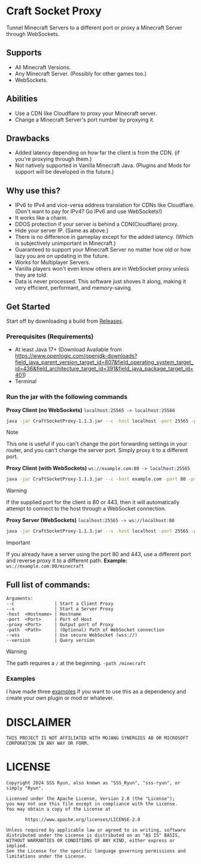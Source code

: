 # Craft Socket Proxy
Tunnel Minecraft Servers to a different port or proxy a Minecraft Server through WebSockets.

## Supports
* All Minecraft Versions.
* Any Minecraft Server. (Possibly for other games too.)
* WebSockets.

## Abilities
* Use a CDN like Cloudflare to proxy your Minecraft server.
* Change a Minecraft Server's port number by proxying it.

## Drawbacks
* Added latency depending on how far the client is from the CDN. (if you're proxying through them.)
* Not natively supported in Vanilla Minecraft Java. (Plugins and Mods for support will be developed in the future.)

## Why use this?
* IPv6 to IPv4 and vice-versa address translation for CDNs like Cloudflare. (Don't want to pay for IPv4? Go IPv6 and use WebSockets!)
* It works like a charm.
* DDOS protection if your server is behind a CDN(Cloudflare) proxy.
* Hide your server IP. (Same as above.)
* There is no difference in gameplay except for the added latency. (Which is subjectively unimportant in Minecraft.)
* Guaranteed to support your Minecraft Server no matter how old or how lazy you are on updating in the future.
* Works for Multiplayer Servers.
* Vanilla players won't even know others are in WebSocket proxy unless they are told.
* Data is never processed. This software just shoves it along, making it very efficient, performant, and memory-saving.

## Get Started

Start off by downloading a build from [Releases](https://github.com/BedsAreDragons/craftsocketproxy/releases/).

### Prerequisites (Requirements)
* At least Java 17+ (Download Available from https://www.openlogic.com/openjdk-downloads?field_java_parent_version_target_id=807&field_operating_system_target_id=436&field_architecture_target_id=391&field_java_package_target_id=401)
* Terminal

### Run the jar with the following commands

**Proxy Client (no WebSockets)** `localhost:25565 -> localhost:25566`
```bash
java -jar CraftSocketProxy-1.1.3.jar --c -host localhost -port 25565 -proxy 25566
```
> [!NOTE]
> This one is useful if you can't change the port forwarding settings in your router, and you can't change the server port.
> Simply proxy it to a different port.

**Proxy Client (with WebSockets)** `ws://example.com:80 -> localhost:25565`
```bash
java -jar CraftSocketProxy-1.1.3.jar --c -host example.com -port 80 -proxy 25565
```

> [!WARNING]
> If the supplied port for the client is 80 or 443, then it will automatically attempt to connect to the host through a WebSocket connection.

**Proxy Server (WebSockets)** `localhost:25565 -> ws://localhost:80`
```bash
java -jar CraftSocketProxy-1.1.3.jar --s -host localhost -port 25565 -proxy 80
```

> [!IMPORTANT]
> If you already have a server using the port 80 and 443, use a different port and reverse proxy it to a different path.
> **Example:** `ws://example.com:80/minecraft`

## Full list of commands:
```text
Arguments:
--c               | Start a Client Proxy
--s               | Start a Server Proxy
-host  <Hostname> | Hostname
-port  <Port>     | Port of Host
-proxy <Port>     | Output port of Proxy
-path  <Path>     | (Optional) Path of WebSocket connection
--wss             | Use secure WebSocket (wss://)
--version         | Query version
```

> [!WARNING]
> The path requires a `/` at the beginning. `-path /minecraft`

### Examples

I have made three [examples](https://github.com/sss-ryun/craftsocketproxy/tree/master/examples/src/main/kotlin/) if you
want to use this as a dependency and create your own plugin or mod or whatever.

# DISCLAIMER
```
THIS PROJECT IS NOT AFFILIATED WITH MOJANG SYNERGIES AB OR MICROSOFT CORPORATION IN ANY WAY OR FORM.
```

# LICENSE
```text
Copyright 2024 SSS Ryun, also known as "SSS_Ryun", "sss-ryun", or simply "Ryun".

Licensed under the Apache License, Version 2.0 (the "License");
you may not use this file except in compliance with the License.
You may obtain a copy of the License at

       https://www.apache.org/licenses/LICENSE-2.0

Unless required by applicable law or agreed to in writing, software
distributed under the License is distributed on an "AS IS" BASIS,
WITHOUT WARRANTIES OR CONDITIONS OF ANY KIND, either express or implied.
See the License for the specific language governing permissions and
limitations under the License.
```
